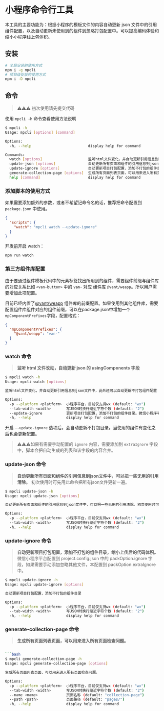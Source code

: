 # 小程序命令行工具

本工具的主要功能为：根据小程序的模板文件的内容自动更新 json 文件中的引用组件配置，以及自动更新未使用到的组件到忽略打包配置中。可以提高编码体验和缩小小程序线上包体积。

## 安装

```bash
# 全局安装的使用方式
npm i -g mpcli
# 项目级安装的使用方式
npm i -D mpcli
```

## 命令

> ⚠️⚠️⚠️ 初次使用请先提交代码

使用 `mpcli -h` 命令查看使用方法说明

```bash
$ mpcli -h
Usage: mpcli [options] [command]

Options:
  -h, --help                          display help for command

Commands:
  watch [options]                     监听html文件变化，并自动更新引用信息到json文件中，此外还可以自动更新不打包组件配置
  update-json [options]               自动更新所有页面和组件的引用信息到json文件中，可以把一些无用的引用清除
  update-ignore [options]             自动更新项目打包配置，添加不打包的组件目录
  generate-collection-page [options]  生成所有页面列表页面，可以用来进入所有页面检查问题
  help [command]                      display help for command
```

### 添加脚本的使用方式

如果需要添加额外的参数，或者不希望记命令名的话，推荐把命令配置到 `package.json` 中使用。

```json
{
  "scripts": {
    "watch": "mpcli watch --update-ignore"
  }
}
```

开发前开启 watch：

```bash
npm run watch
````

### 第三方组件库配置

由于要通过组件模板代码中的元素标签找出所用到的组件，需要组件前缀与组件库的对应关系比如 `<van-button>` 中的 `van-` 对应 组件库 `@vant/weapp`。所以用户需要增加此项配置。

目前已经内置了[@vant/weapp](https://youzan.github.io/vant-weapp/#/home) 组件库的前缀配置。如果使用到其他组件库，需要配置组件库组件对应的组件前缀，可以在package.json中增加一个`mpComponentPrefixes`字段，配置格式：

```json
{
  "mpComponentPrefixes": {
    "@vant/weapp": "van-"
  }
}
```

### watch 命令

> **监听 html 文件改动，自动更新 json 的 usingComponents 字段**

```bash
$ mpcli watch -h
Usage: mpcli watch [options]

监听html文件变化，并自动更新引用信息到json文件中，此外还可以自动更新不打包组件配置

Options:
  -p --platform <platform>  小程序平台，目前仅支持wx (default: "wx")
  --tab-width <width>       写JSON时换行缩近字符个数 (default: "2")
  --update-ignore           更新项目打包配置，添加不打包的组件目录。微信小程序平台配置到 project.config.json 中的 packOption.ignore 字段，如果需要手动添加忽略其他文件，本配置到 packOption.extraIgnore 中。
  -h, --help                display help for command
```

开启 `--update-ignore` 选项后，会自动更新不打包目录，当使用的组件有变化之后也会更新配置。
> ⚠️⚠️⚠️如果有需要手动配置的 `ignore` 内容，需要添加到 `extraIgnore` 字段中，脚本会把自动生成的列表和该字段的内容合并。

### update-json 命令

> **自动更新所有页面和组件的引用信息到json文件中，可以把一些无用的引用清除。** 初次使用时可先用此命令把所有json文件更新一遍。

```bash
$ mpcli update-json -h
Usage: mpcli update-json [options]

自动更新所有页面和组件的引用信息到json文件中，可以把一些无用的引用清除。初次使用时可先用此命令把所有json文件更新一遍。

Options:
  -p --platform <platform>  小程序平台，目前仅支持wx (default: "wx")
  --tab-width <width>       写JSON时换行缩近字符个数 (default: "2")
  -h, --help                display help for command
```

### update-ignore 命令

> **自动更新项目打包配置，添加不打包的组件目录，缩小上传后的代码体积。**
> </br>微信小程序平台配置到 project.config.json 中的 packOption.ignore 字段，如果需要手动添加忽略其他文件，本配置到 packOption.extraIgnore 中。

```bash
$ mpcli update-ignore -h                                                                                                                              
Usage: mpcli update-ignore [options]

自动更新项目打包配置，添加不打包的组件目录

Options:
  -p --platform <platform>  小程序平台，目前仅支持wx (default: "wx")
  --tab-width <width>       写JSON时换行缩近字符个数 (default: "2")
  -h, --help                display help for command
```

### generate-collection-page 命令

> **生成所有页面列表页面，可以用来进入所有页面检查问题。**

```bash

```bash
$ mpcli generate-collection-page -h
Usage: mpcli generate-collection-page [options]

生成所有页面列表页面，可以用来进入所有页面检查问题。

Options:
  -p --platform <platform>  小程序平台，目前仅支持wx (default: "wx")
  --tab-width <width>       写JSON时换行缩近字符个数 (default: "2")
  --name <name>             页面名称 (default: "collection-page")
  --path <path>             页面路径 (default: "pages/")
  -h, --help                display help for command
```
